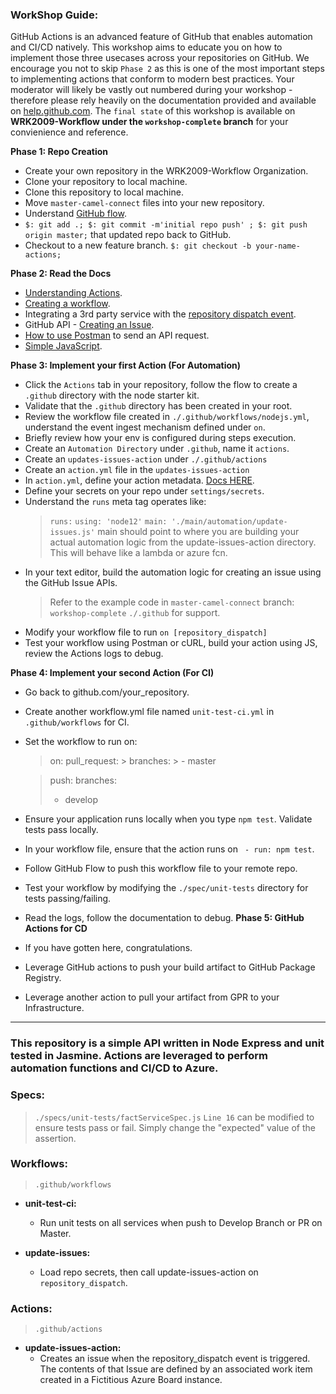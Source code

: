 ### WorkShop Guide:

GitHub Actions is an advanced feature of GitHub that enables automation and CI/CD natively. This workshop aims to educate you on how to implement those three usecases across your repositories on GitHub. We encourage you not to skip `Phase 2` as this is one of the most important steps to implementing actions that conform to modern best practices. Your moderator will likely be vastly out numbered during your workshop - therefore please rely heavily on the documentation provided and available on [help.github.com](https://help.github.com/en). The `final state` of this workshop is available on **WRK2009-Workflow under the `workshop-complete` branch** for your convienience and reference. 

**Phase 1: Repo Creation**
  * Create your own repository in the WRK2009-Workflow Organization.
  * Clone your repository to local machine.
  * Clone this repository to local machine.
  * Move `master-camel-connect` files into your new repository.
  * Understand [GitHub flow](https://guides.github.com/introduction/flow/).
  * `$: git add .; $: git commit -m'initial repo push' ; $: git push origin master;` that updated repo back to GitHub.
  * Checkout to a new feature branch. `$: git checkout -b your-name-actions;`

**Phase 2: Read the Docs**
  * [Understanding Actions](https://help.github.com/en/github/automating-your-workflow-with-github-actions/about-github-actions#core-concepts-for-github-actions).
  * [Creating a workflow](https://help.github.com/en/github/automating-your-workflow-with-github-actions/configuring-a-workflow).
  * Integrating a 3rd party service with the [repository dispatch event](https://developer.github.com/v3/repos/#create-a-repository-dispatch-event).
  * GitHub API - [Creating an Issue](https://developer.github.com/v3/issues/).
  * [How to use Postman](https://learning.getpostman.com/getting-started/) to send an API request.
  * [Simple JavaScript](https://www.w3schools.com/js/js_examples.asp).
  
**Phase 3: Implement your first Action (For Automation)**
  * Click the `Actions` tab in your repository, follow the flow to create a `.github` directory with the node starter kit.
  * Validate that the `.github` directory has been created in your root.
  * Review the workflow file created in `./.github/workflows/nodejs.yml`, understand the event ingest mechanism defined under `on`.
  * Briefly review how your env is configured during steps execution.
  * Create an `Automation Directory` under `.github`, name it `actions`.
  * Create an `updates-issues-action` under `./.github/actions`
  * Create an `action.yml` file in the `updates-issues-action`
  * In `action.yml`, define your action metadata. [Docs HERE](https://help.github.com/en/github/automating-your-workflow-with-github-actions/metadata-syntax-for-github-actions).
  * Define your secrets on your repo under `settings/secrets`.
  * Understand the `runs` meta tag operates like:
    > `runs:`
    > `using: 'node12'`
    > `main: './main/automation/update-issues.js'`
    > main should point to where you are building your actual automation logic from the update-issues-action directory. This will behave like a lambda or azure fcn.
  * In your text editor, build the automation logic for creating an issue using the GitHub Issue APIs.
    > Refer to the example code in `master-camel-connect` branch: `workshop-complete` `./.github` for support.
  * Modify your workflow file to run `on [repository_dispatch]`
  * Test your workflow using Postman or cURL, build your action using JS, review the Actions logs to debug.

**Phase 4: Implement your second Action (For CI)**
  * Go back to github.com/your_repository.
  * Create another workflow.yml file named `unit-test-ci.yml` in `.github/workflows` for CI.
  * Set the workflow to run on:
    > on: 
      > pull_request:
        > branches:	
        > - master	

    > push:	
      > branches:	
      >  - develop
  * Ensure your application runs locally when you type `npm test`. Validate tests pass locally.
  * In your workflow file, ensure that the action runs on ` - run: npm test`.
  * Follow GitHub Flow to push this workflow file to your remote repo.
  * Test your workflow by modifying the `./spec/unit-tests` directory for tests passing/failing.
  * Read the logs, follow the documentation to debug.
**Phase 5: GitHub Actions for CD**
  * If you have gotten here, congratulations. 
  * Leverage GitHub actions to push your build artifact to GitHub Package Registry.
  * Leverage another action to pull your artifact from GPR to your Infrastructure. 

-------

### This repository is a simple API written in Node Express and unit tested in Jasmine. Actions are leveraged to perform automation functions and CI/CD to Azure.

### Specs:
> `./specs/unit-tests/factServiceSpec.js`
> `Line 16` can be modified to ensure tests pass or fail. Simply change the "expected" value of the assertion. 

### Workflows:
> `.github/workflows`

- **unit-test-ci:**
  - Run unit tests on all services when push to Develop Branch or PR on Master.

- **update-issues:**
  - Load repo secrets, then call update-issues-action on `repository_dispatch`.

### Actions:
> `.github/actions`

- **update-issues-action:**
  - Creates an issue when the repository_dispatch event is triggered. The contents of that Issue are defined by an associated work item created in a Fictitious Azure Board instance.
